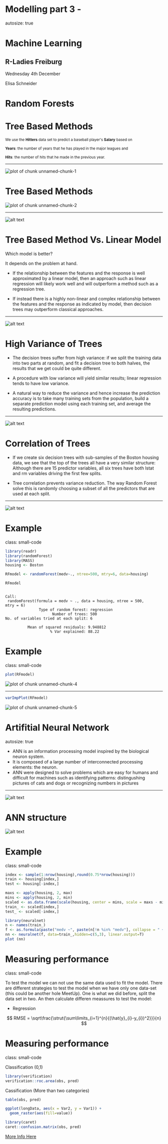 Modelling part 3 -
========================================================
autosize: true


# Machine Learning

## R-Ladies Freiburg

 Wednesday 4th December

Elisa Schneider

Random Forests
========================================================


Tree Based Methods
========================================================

<small> We use the **Hitters** data set to predict a baseball player's **Salary** based on

**Years**: the number of years that he has played in the major leagues and

**Hits**: the number of hits that he made in the previous year. </small>

***

![plot of chunk unnamed-chunk-1](modeling3-figure/unnamed-chunk-1-1.png)




Tree Based Methods
========================================================

![plot of chunk unnamed-chunk-2](modeling3-figure/unnamed-chunk-2-1.png)

***

![alt text](modeling3-figure/Capture1.png)

Tree Based Method Vs. Linear Model
========================================================

<style>


/* heading for slides with two hashes ## */
.reveal .slides section .slideContent h2 {
   font-size: 40px;
   font-weight: bold;
   color: violet;
}

/* ordered and unordered list styles */
.reveal ul, 
.reveal ol {
    font-size: 25px;
}

</style>

Which model is better? 

It depends on the problem at hand. 
- If the relationship between the features and the response is well approximated
by a linear model, then an approach such as linear regression
will likely work well and will outperform a method such as a regression
tree. 

- If instead there is a highly
non-linear and complex relationship between the features and the response
as indicated by model, then decision trees may outperform classical
approaches.


***

![alt text](modeling3-figure/Capture2.png)

High Variance of Trees
========================================================


- The decision trees suffer from high variance: if we split the training data into two parts at random, and fit a decision tree to both halves, the results that we get could be quite different.

- A procedure with low variance will yield similar
results; linear regression tends to have low variance.

- A natural way to reduce the variance and hence increase the prediction
accuracy  is to take many training sets
from the population, build a separate prediction model using each training
set, and average the resulting predictions.

*** 
![alt text](modeling3-figure/Capture3.png)


<style>
.small-code pre code {
  font-size: 1em;
}
</style>

Correlation of Trees
========================================================

- If we create six decision trees with sub-samples of the Boston housing data, we see that the top of the trees all have a very similar structure: Although there are 15 predictor variables, all six trees have both lstat and rm variables driving the first few splits.

- Tree correlation prevents variance reduction. The way Random Forest solve this is randomly choosing a subset of all the predictors that are used at each split. 

***

![alt text](modeling3-figure/Capture4.png)



Example
========================================================
class: small-code


```r
library(readr)
library(randomForest)
library(MASS)
housing <- Boston

RFmodel <- randomForest(medv~., ntree=500, mtry=6, data=housing)

RFmodel
```

```

Call:
 randomForest(formula = medv ~ ., data = housing, ntree = 500,      mtry = 6) 
               Type of random forest: regression
                     Number of trees: 500
No. of variables tried at each split: 6

          Mean of squared residuals: 9.948812
                    % Var explained: 88.22
```

Example
========================================================
class: small-code


```r
plot(RFmodel)
```

![plot of chunk unnamed-chunk-4](modeling3-figure/unnamed-chunk-4-1.png)

***


```r
varImpPlot(RFmodel)
```

![plot of chunk unnamed-chunk-5](modeling3-figure/unnamed-chunk-5-1.png)

Artifitial Neural Network
========================================================
autosize: true

- ANN is an information processing model inspired by the biological neuron system. 
- It is composed of a large number of interconnected processing elements: the neuron. 
- ANN were designed to solve problems which are easy for humans and difficult for machines such as identifying patterns: distingushing pictures of cats and dogs or recognizing numbers in pictures

****

![alt text](modeling3-figure/Capture5.png)

ANN structure
========================================================


![alt text](modeling3-figure/Capture7.png)


Example
========================================================
class: small-code


```r
index <- sample(1:nrow(housing),round(0.75*nrow(housing)))
train <- housing[index,]
test <- housing[-index,] 
```


```r
maxs <- apply(housing, 2, max) 
mins <- apply(housing, 2, min)
scaled <- as.data.frame(scale(housing, center = mins, scale = maxs - mins))
train_ <- scaled[index,]
test_ <- scaled[-index,]
```



```r
library(neuralnet)
n <- names(train_)
f <- as.formula(paste("medv ~", paste(n[!n %in% "medv"], collapse = " + ")))
nn <- neuralnet(f, data=train_,hidden=c(5,3), linear.output=T)
plot (nn)
```


Measuring performance
========================================================
class: small-code

To test the model we can not use the same data used to fit the model. There are different strategies to test the model when we have only one data-set (this could be another hole MeetUp). One is what we did before, split the data set in two. An then calculate differen meassures to test the model:

- Regression

$$	RMSE =  \sqrt\frac{\strut{\sum\limits_{i=1}^{n}{(\hat{y}_{i}-y_{i})^2}}}{n} $$

Measuring performance
========================================================
class: small-code

Classification (0,1)


```r
library(verification)
verification::roc.area(obs, pred)
```

Cassification (More than two categories)


```r
table(obs, pred)

ggplot(longData, aes(x = Var2, y = Var1)) + 
  geom_raster(aes(fill=value))

library(caret)
caret::confusion.matrix(obs, pred)
```


[More Info Here](https://www.datascienceblog.net/post/machine-learning/performance-measures-multi-class-problems/)
